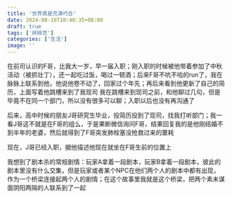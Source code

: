```yaml
---
title: '世界真是充满巧合'
date: 2024-08-16T10:40:35+08:00
draft: true
tags: ['碎碎念']
categories: ['生活']
image: ''
---
```

在前司认识的F哥，比我大一岁，早一届入职；刚入职的时候被他带着参加了中秋活动（被抓壮丁），还一起吃过饭，喝过一顿酒；后来F哥不吭不哈的run了，我在脉脉上联系到他，他说他卷不动了，回家过个年先；再后来看到他更新了自己的简历，上面写着他跳槽来到了我现司
我在跳槽来到现司之前，和他聊过几句，但是毕竟不在同一个部门，所以没有很多可以聊；入职以后也没有再沟通了

后来，高中时候的朋友J哥研究生毕业，投简历投到了现司，找我打听部门；我一看J哥这不就是在F哥的组么，于是果断微信询问F哥，结果回复我的是他刚结婚不到半年的老婆，然后就得到了F哥突发肺栓塞没抢救过来的噩耗

现在，J哥已经入职，据他描述他现在就坐在F哥生前的位置上

我想到了剧本杀的常规剧情：玩家A拿着一段剧本，玩家B拿着一段剧本，彼此的剧本里没有什么交集，但是玩家或者某个NPC在他们两个人的剧本中都有出现，作为一个桥梁连接起两个人的剧情；在这个故事里我就是这个桥梁，把两个素未谋面阴阳两隔的人联系到了一起
